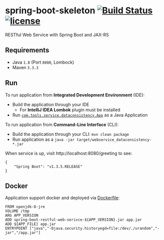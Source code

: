# spring-boot-skeleton [![Build Status](https://travis-ci.org/vsamov/spring-boot-skeleton.svg?branch=master)](https://travis-ci.org/vsamov/spring-boot-skeleton-service) [![license](https://img.shields.io/github/license/mashape/apistatus.svg?maxAge=2592000)](LICENSE)

RESTful Web Service with Spring Boot and JAX-RS 

## Requirements

- Java `1.8` (Port `8080`, Lombock)
- Maven `3.3.3`

## Run

To run application from **Integrated Development Environment** (IDE):

- Build the application through your IDE
  - For **IntelliJ IDEA Lombok** plugin must be installed
- Run [`com.tools.service.dataconsistency.App`](/src/main/java/com/tools/service/dataconsistency/App.java) as a Java Application

To run application from **Command-Line Interface** (CLI):

- Build the application through your CLI: `mvn clean package`
- Run application as a `java -jar target/webservice_dataconsistency-*.jar`

When service is up, visit http://localhost:8080/greeting to see:

    {
        "Spring Boot": "v1.3.5.RELEASE"
    }

## Docker

Application support docker and deployed via [Dockerfile](Dockerfile):
    
    FROM openjdk-8-jre
    VOLUME /tmp
    ARG APP_VERSION
    ADD spring-boot-restful-web-serivce-${APP_VERSION}.jar app.jar
    ADD ${APP_FILE} app.jar
    ENTRYPOINT ["java","-Djava.security.historyegd=file:/dev/./urandom","-jar","/app.jar"]

